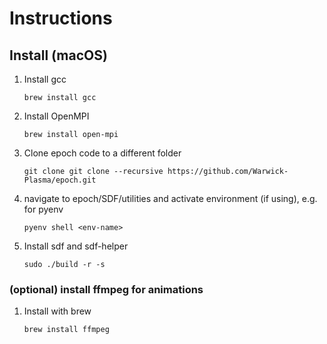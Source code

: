 # Instructions

## Install (macOS)

1. Install gcc

    ```brew install gcc```

2. Install OpenMPI

    ```brew install open-mpi```

3. Clone epoch code to a different folder

    ```git clone git clone --recursive https://github.com/Warwick-Plasma/epoch.git```

4. navigate to epoch/SDF/utilities and activate environment (if using), e.g. for pyenv

    ```pyenv shell <env-name>```

5. Install sdf and sdf-helper

    ```sudo ./build -r -s```

### (optional) install ffmpeg for animations

1. Install with brew

    ```brew install ffmpeg```

